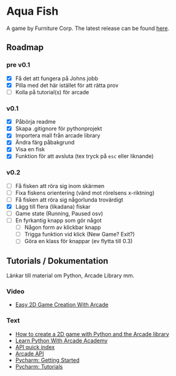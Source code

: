 # Aqua Fish

A game by Furniture Corp. The latest release can be found [here](https://github.com/owlnical/fc-aqua-fish/releases).

## Roadmap

### pre v0.1

- [x] Få det att fungera på Johns jobb
- [x] Pilla med det här istället för att rätta prov
- [ ] Kolla på tutorial(s) för arcade

### v0.1

- [x] Påbörja readme
- [x] Skapa .gitignore för pythonprojekt
- [x] Importera mall från arcade library
- [x] Ändra färg påbakgrund
- [x] Visa en fisk
- [x] Funktion för att avsluta (tex tryck på `esc` eller liknande)

### v0.2
- [ ] Få fisken att röra sig inom skärmen
- [ ] Fixa fiskens orientering (vänd mot rörelsens x-riktning)
- [ ] Få fisken att röra sig någorlunda trovärdigt
- [x] Lägg till flera (likadana) fiskar
- [ ] Game state (Running, Paused osv)
- [ ] En fyrkantig knapp som gör något
  - [ ] Någon form av klickbar knapp
  - [ ] Trigga funktion vid klick (New Game? Exit?) 
  - [ ] Göra en klass för knappar (ev flytta till 0.3)

## Tutorials / Dokumentation

Länkar till material om Python, Arcade Library mm.

### Video

- [Easy 2D Game Creation With Arcade](https://www.youtube.com/watch?v=8InKwiysVIk)

### Text

- [How to create a 2D game with Python and the Arcade library](https://opensource.com/article/18/4/easy-2d-game-creation-python-and-arcade)
- [Learn Python With Arcade Academy](https://arcade-book.readthedocs.io/en/latest/)
- [API quick index](http://arcade.academy/quick_index.html)
- [Arcade API](http://arcade.academy/arcade.html)
- [Pycharm: Getting Started](https://confluence.jetbrains.com/display/PYH/Getting+Started+with+PyCharm)
- [Pycharm: Tutorials](https://confluence.jetbrains.com/display/PYH/PyCharm+Tutorials)
